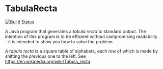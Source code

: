 # TabulaRecta

[![Build Status](https://travis-ci.org/AIphaVictor/TabulaRecta.svg?branch=master)](https://travis-ci.org/AIphaVictor/TabulaRecta)

A Java program that generates a *tabula recta* to standard output.
The intention of this program is to be efficient without compromising readability - it is intended to show you how to solve the problem.

A *tabula recta* is a  square table of alphabets, each row of which is made by shifting the previous one to the left.
See https://en.wikipedia.org/wiki/Tabula_recta
